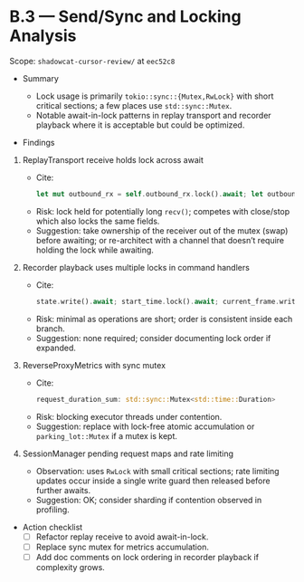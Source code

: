 # B.3 — Send/Sync and Locking Analysis

Scope: `shadowcat-cursor-review/` at `eec52c8`

- Summary
  - Lock usage is primarily `tokio::sync::{Mutex,RwLock}` with short critical sections; a few places use `std::sync::Mutex`.
  - Notable await-in-lock patterns in replay transport and recorder playback where it is acceptable but could be optimized.

- Findings

1) ReplayTransport receive holds lock across await
   - Cite:
     ```368:381:shadowcat-cursor-review/src/transport/replay.rs
     let mut outbound_rx = self.outbound_rx.lock().await; let outbound_rx = outbound_rx.as_mut().ok_or(TransportError::Closed)?; match outbound_rx.recv().await { ... }
     ```
   - Risk: lock held for potentially long `recv()`; competes with close/stop which also locks the same fields.
   - Suggestion: take ownership of the receiver out of the mutex (swap) before awaiting; or re-architect with a channel that doesn’t require holding the lock while awaiting.

2) Recorder playback uses multiple locks in command handlers
   - Cite:
     ```319:345,351:361,365:375,397:403:shadowcat-cursor-review/src/recorder/replay.rs
     state.write().await; start_time.lock().await; current_frame.write().await; config.write().await
     ```
   - Risk: minimal as operations are short; order is consistent inside each branch.
   - Suggestion: none required; consider documenting lock order if expanded.

3) ReverseProxyMetrics with sync mutex
   - Cite:
     ```319:337:shadowcat-cursor-review/src/proxy/reverse.rs
     request_duration_sum: std::sync::Mutex<std::time::Duration>
     ```
   - Risk: blocking executor threads under contention.
   - Suggestion: replace with lock-free atomic accumulation or `parking_lot::Mutex` if a mutex is kept.

4) SessionManager pending request maps and rate limiting
   - Observation: uses `RwLock` with small critical sections; rate limiting updates occur inside a single write guard then released before further awaits.
   - Suggestion: OK; consider sharding if contention observed in profiling.

- Action checklist
  - [ ] Refactor replay receive to avoid await-in-lock.
  - [ ] Replace sync mutex for metrics accumulation.
  - [ ] Add doc comments on lock ordering in recorder playback if complexity grows.
